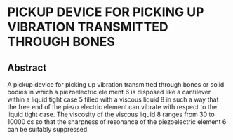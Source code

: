 # PICKUP DEVICE FOR PICKING UP VIBRATION TRANSMITTED THROUGH BONES

## Abstract
A pickup device for picking up vibration transmitted through bones or solid bodies in which a piezoelectric ele ment 6 is disposed like a cantilever within a liquid tight case 5 filled with a viscous liquid 8 in such a way that the free end of the piezo electric element can vibrate with respect to the liquid tight case. The viscosity of the viscous liquid 8 ranges from 30 to 10000 cs so that the sharpness of resonance of the piezoelectric element 6 can be suitably suppressed.
